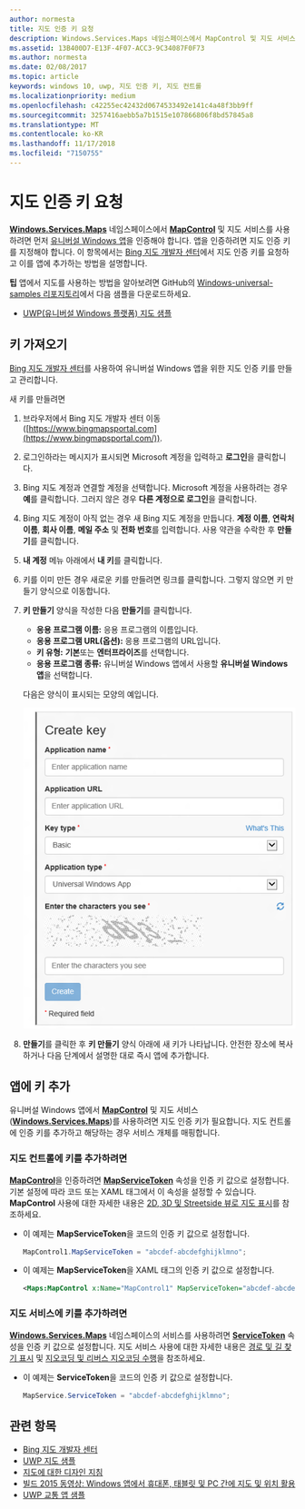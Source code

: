 ```yaml
---
author: normesta
title: 지도 인증 키 요청
description: Windows.Services.Maps 네임스페이스에서 MapControl 및 지도 서비스를 사용하려면 먼저 유니버설 Windows 앱을 인증해야 합니다.
ms.assetid: 13B400D7-E13F-4F07-ACC3-9C34087F0F73
ms.author: normesta
ms.date: 02/08/2017
ms.topic: article
keywords: windows 10, uwp, 지도 인증 키, 지도 컨트롤
ms.localizationpriority: medium
ms.openlocfilehash: c42255ec42432d0674533492e141c4a48f3bb9ff
ms.sourcegitcommit: 3257416aebb5a7b1515e107866806f8bd57845a8
ms.translationtype: MT
ms.contentlocale: ko-KR
ms.lasthandoff: 11/17/2018
ms.locfileid: "7150755"
---
```

# <a name="request-a-maps-authentication-key"></a>지도 인증 키 요청




[**Windows.Services.Maps**](https://msdn.microsoft.com/library/windows/apps/dn636979) 네임스페이스에서 [**MapControl**](https://msdn.microsoft.com/library/windows/apps/dn637004) 및 지도 서비스를 사용하려면 먼저 [유니버설 Windows 앱](https://msdn.microsoft.com/library/windows/apps/dn894631)을 인증해야 합니다. 앱을 인증하려면 지도 인증 키를 지정해야 합니다. 이 항목에서는 [Bing 지도 개발자 센터](https://www.bingmapsportal.com/)에서 지도 인증 키를 요청하고 이를 앱에 추가하는 방법을 설명합니다.

**팁** 앱에서 지도를 사용하는 방법을 알아보려면 GitHub의 [Windows-universal-samples 리포지토리](http://go.microsoft.com/fwlink/p/?LinkId=619979)에서 다음 샘플을 다운로드하세요.

-   [UWP(유니버설 Windows 플랫폼) 지도 샘플](http://go.microsoft.com/fwlink/p/?LinkId=619977)

## <a name="get-a-key"></a>키 가져오기


[Bing 지도 개발자 센터](https://www.bingmapsportal.com/)를 사용하여 유니버설 Windows 앱을 위한 지도 인증 키를 만들고 관리합니다.

새 키를 만들려면

1.  브라우저에서 Bing 지도 개발자 센터 이동 ([https://www.bingmapsportal.com](https://www.bingmapsportal.com/)).

2.  로그인하라는 메시지가 표시되면 Microsoft 계정을 입력하고 **로그인**을 클릭합니다.

3.  Bing 지도 계정과 연결할 계정을 선택합니다. Microsoft 계정을 사용하려는 경우 **예**를 클릭합니다. 그러지 않은 경우 **다른 계정으로 로그인**을 클릭합니다.

4.  Bing 지도 계정이 아직 없는 경우 새 Bing 지도 계정을 만듭니다. **계정 이름**, **연락처 이름**, **회사 이름**, **메일 주소** 및 **전화 번호**를 입력합니다. 사용 약관을 수락한 후 **만들기**를 클릭합니다.

5.  **내 계정** 메뉴 아래에서 **내 키**를 클릭합니다.

6.  키를 이미 만든 경우 새로운 키를 만들려면 링크를 클릭합니다. 그렇지 않으면 키 만들기 양식으로 이동합니다.

7.  **키 만들기** 양식을 작성한 다음 **만들기**를 클릭합니다.

    -   **응용 프로그램 이름:** 응용 프로그램의 이름입니다.
    -   **응용 프로그램 URL(옵션):** 응용 프로그램의 URL입니다.
    -   **키 유형:** **기본**또는 **엔터프라이즈**를 선택합니다.
    -   **응용 프로그램 종류:** 유니버설 Windows 앱에서 사용할 **유니버설 Windows 앱**을 선택합니다.

    다음은 양식이 표시되는 모양의 예입니다.

    ![키 만들기 양식의 예입니다.](images/createkeydialog.png)

8.  **만들기**를 클릭한 후 **키 만들기** 양식 아래에 새 키가 나타납니다. 안전한 장소에 복사하거나 다음 단계에서 설명한 대로 즉시 앱에 추가합니다.

## <a name="add-the-key-to-your-app"></a>앱에 키 추가


유니버설 Windows 앱에서 [**MapControl**](https://msdn.microsoft.com/library/windows/apps/dn637004) 및 지도 서비스([**Windows.Services.Maps**](https://msdn.microsoft.com/library/windows/apps/dn636979))를 사용하려면 지도 인증 키가 필요합니다. 지도 컨트롤에 인증 키를 추가하고 해당하는 경우 서비스 개체를 매핑합니다.

### <a name="to-add-the-key-to-a-map-control"></a>지도 컨트롤에 키를 추가하려면

[**MapControl**](https://msdn.microsoft.com/library/windows/apps/dn637004)을 인증하려면 [**MapServiceToken**](https://msdn.microsoft.com/library/windows/apps/dn637036) 속성을 인증 키 값으로 설정합니다. 기본 설정에 따라 코드 또는 XAML 태그에서 이 속성을 설정할 수 있습니다. **MapControl** 사용에 대한 자세한 내용은 [2D, 3D 및 Streetside 뷰로 지도 표시](display-maps.md)를 참조하세요.

-   이 예제는 **MapServiceToken**을 코드의 인증 키 값으로 설정합니다.

    ```cs
    MapControl1.MapServiceToken = "abcdef-abcdefghijklmno";
    ```

-   이 예제는 **MapServiceToken**을 XAML 태그의 인증 키 값으로 설정합니다.

    ```xml
    <Maps:MapControl x:Name="MapControl1" MapServiceToken="abcdef-abcdefghijklmno"/>
    ```

### <a name="to-add-the-key-to-map-services"></a>지도 서비스에 키를 추가하려면

[**Windows.Services.Maps**](https://msdn.microsoft.com/library/windows/apps/dn636979) 네임스페이스의 서비스를 사용하려면 [**ServiceToken**](https://msdn.microsoft.com/library/windows/apps/dn636977) 속성을 인증 키 값으로 설정합니다. 지도 서비스 사용에 대한 자세한 내용은 [경로 및 길 찾기 표시](routes-and-directions.md) 및 [지오코딩 및 리버스 지오코딩 수행](geocoding.md)을 참조하세요.

-   이 예제는 **ServiceToken**을 코드의 인증 키 값으로 설정합니다.

    ```cs
    MapService.ServiceToken = "abcdef-abcdefghijklmno";
    ```

## <a name="related-topics"></a>관련 항목

* [Bing 지도 개발자 센터](https://www.bingmapsportal.com/)
* [UWP 지도 샘플](http://go.microsoft.com/fwlink/p/?LinkId=619977)
* [지도에 대한 디자인 지침](https://msdn.microsoft.com/library/windows/apps/dn596102)
* [빌드 2015 동영상: Windows 앱에서 휴대폰, 태블릿 및 PC 간에 지도 및 위치 활용](https://channel9.msdn.com/Events/Build/2015/2-757)
* [UWP 교통 앱 샘플](http://go.microsoft.com/fwlink/p/?LinkId=619982)
